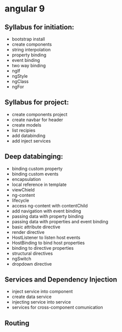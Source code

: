 # angular 9

## Syllabus for initiation: 
* bootstrap install
* create components
* string interpolation
* property binding
* event binding
* two way binding
* ngIf
* ngStyle
* ngClass
* ngFor

## Syllabus for project:
* create components project
* create navbar for header
* create models
* list recipies
* add databinding
* add inject services

## Deep databinging:
* binding custom property
* binding custom events
* encapsulation
* local reference in template
* viewChield
* ng-content
* lifecycle
* access ng-content with contentChild
* add navigation with event binding
* passing data with property binding
* passing data with properties and event binding
* basic attribute directive
* render directive
* HostListener to listen host events
* HostBinding to bind host properties
* binding to directive properties
* structural directives
* ngSwitch
* dropdown directive

## Services and Dependency Injection
* inject service into component
* create data service
* injecting service into service
* services for cross-component comunication

## Routing

